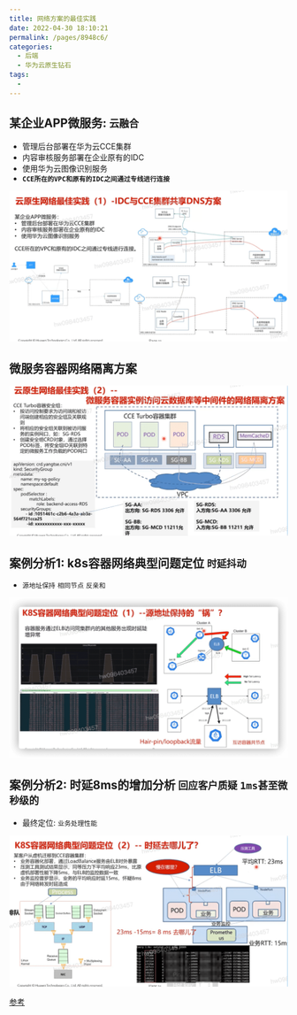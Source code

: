```yaml
---
title: 网络方案的最佳实践
date: 2022-04-30 18:10:21
permalink: /pages/8948c6/
categories:
  - 后端
  - 华为云原生钻石
tags:
  - 
---
```




## 某企业APP微服务: `云融合`
  - 管理后台部署在华为云CCE集群
  - 内容审核服务部署在企业原有的IDC
  - 使用华为云图像识别服务
  - **`CCE所在的VPC和原有的IDC之间通过专线进行连接`**



<img src="./minilet/image-20220430183007136.png" alt="image-20220430183007136" style="zoom:50%;" />

## 微服务容器网络隔离方案

<img src="./minilet/image-20220430183041558.png" alt="image-20220430183041558" style="zoom:50%;" />

## 案例分析1: k8s容器网络典型问题定位 `时延抖动`

  - `源地址保持` `相同节点` `反亲和`

<img src="./minilet/image-20220430183127089.png" alt="image-20220430183127089" style="zoom:50%;" />

## 案例分析2: 时延8ms的增加分析 `回应客户质疑` `1ms甚至微秒级的`

  - 最终定位: `业务处理性能`

<img src="./minilet/image-20220430183210905.png" alt="image-20220430183210905" style="zoom:50%;" />

[参考](https://education.huaweicloud.com/courses/course-v1:HuaweiX+CBUCNXI047+Self-paced/courseware/b5f3529dda3946f0b295f0f1eac9a74b/b303e7c693424ac3bcac02f612c2c0f8/)


